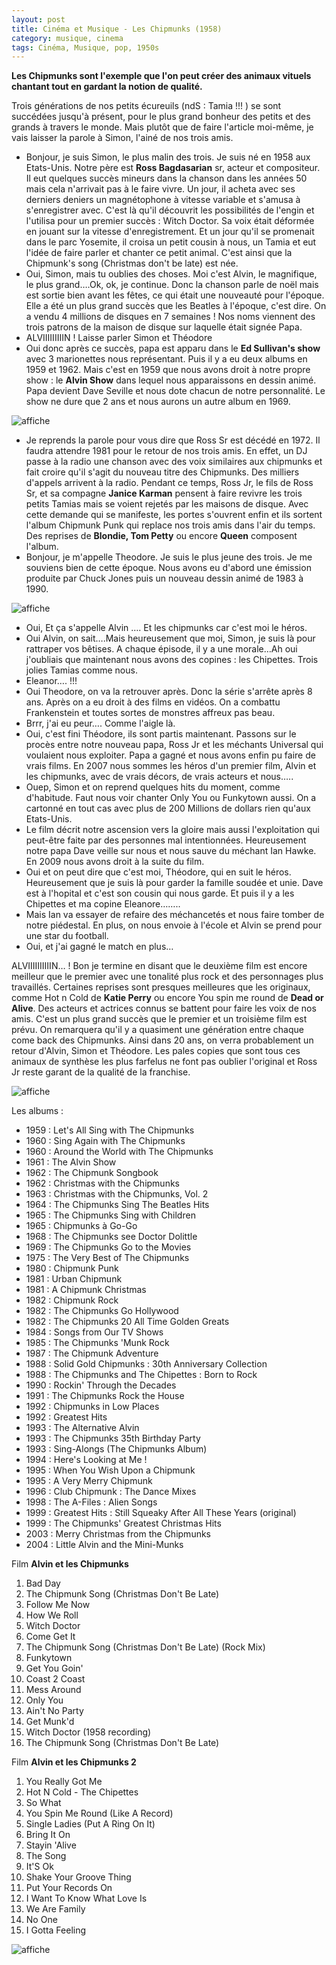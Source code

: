 ```yaml
---
layout: post
title: Cinéma et Musique - Les Chipmunks (1958)
category: musique, cinema
tags: Cinéma, Musique, pop, 1950s
---
```



**Les Chipmunks sont l'exemple que l'on peut créer des animaux vituels chantant tout en gardant la notion de qualité.**

Trois générations de nos petits écureuils (ndS : Tamia !!! ) se sont succédées jusqu'à présent, pour le plus grand bonheur des petits et des grands à travers le monde. Mais plutôt que de faire l'article moi-même, je vais laisser la parole à Simon, l'ainé de nos trois amis.

* Bonjour, je suis Simon, le plus malin des trois. Je suis né en 1958 aux Etats-Unis. Notre père est **Ross Bagdasarian** sr, acteur et compositeur. Il eut quelques succès mineurs dans la chanson dans les années 50 mais cela n'arrivait pas à le faire vivre. Un jour, il acheta avec ses derniers deniers un magnétophone à vitesse variable et s'amusa à s'enregistrer avec. C'est là qu'il découvrit les possibilités de l'engin et l'utilisa pour un premier succès : Witch Doctor. Sa voix était déformée en jouant sur la vitesse d'enregistrement. Et un jour qu'il se promenait dans le parc Yosemite, il croisa un petit cousin à nous, un Tamia et eut l'idée de faire parler et chanter ce petit animal. C'est ainsi que la Chipmunk's song (Christmas don't be late) est née.
* Oui, Simon, mais tu oublies des choses. Moi c'est Alvin, le magnifique, le plus grand….Ok, ok, je continue. Donc la chanson parle de noël mais est sortie bien avant les fêtes, ce qui était une nouveauté pour l'époque. Elle a été un plus grand succès que les Beatles à l'époque, c'est dire. On a vendu 4 millions de disques en 7 semaines ! Nos noms viennent des trois patrons de la maison de disque sur laquelle était signée Papa.
* ALVIIIIIIIIIN ! Laisse parler Simon et Théodore
* Oui donc après ce succès, papa est apparu dans le **Ed Sullivan's show** avec 3 marionettes nous représentant. Puis il y a eu deux albums en 1959 et 1962. Mais c'est en 1959 que nous avons droit à notre propre show : le **Alvin Show** dans lequel nous apparaissons en dessin animé. Papa devient Dave Seville et nous dote chacun de notre personnalité. Le show ne dure que 2 ans et nous aurons un autre album en 1969.

![affiche](https://filedn.eu/llqi9IBxlYouGRXYG2xlROb/img/2010/chipmunks2.jpg)

* Je reprends la parole pour vous dire que Ross Sr est décédé en 1972. Il faudra attendre 1981 pour le retour de nos trois amis. En effet, un DJ passe à la radio une chanson avec des voix similaires aux chipmunks et fait croire qu'il s'agit du nouveau titre des Chipmunks. Des milliers d'appels arrivent à la radio. Pendant ce temps, Ross Jr, le fils de Ross Sr, et sa compagne **Janice Karman** pensent à faire revivre les trois petits Tamias mais se voient rejetés par les maisons de disque. Avec cette demande qui se manifeste, les portes s'ouvrent enfin et ils sortent l'album Chipmunk Punk qui replace nos trois amis dans l'air du temps. Des reprises de **Blondie, Tom Petty** ou encore **Queen** composent l'album.
* Bonjour, je m'appelle Theodore. Je suis le plus jeune des trois. Je me souviens bien de cette époque. Nous avons eu d'abord une émission produite par Chuck Jones puis un nouveau dessin animé de 1983 à 1990.

![affiche](https://filedn.eu/llqi9IBxlYouGRXYG2xlROb/img/2010/chipmunks3.jpg)


* Oui, Et ça s'appelle Alvin …. Et les chipmunks car c'est moi le héros.
* Oui Alvin, on sait….Mais heureusement que moi, Simon, je suis là pour rattraper vos bêtises. A chaque épisode, il y a une morale…Ah oui j'oubliais que maintenant nous avons des copines : les Chipettes. Trois jolies Tamias comme nous.
* Eleanor…. !!!
* Oui Theodore, on va la retrouver après. Donc la série s'arrête après 8 ans. Après on a eu droit à des films en vidéos. On a combattu Frankenstein et toutes sortes de monstres affreux pas beau.
* Brrr, j'ai eu peur…. Comme l'aigle là.
* Oui, c'est fini Théodore, ils sont partis maintenant. Passons sur le procès entre notre nouveau papa, Ross Jr et les méchants Universal qui voulaient nous exploiter. Papa a gagné et nous avons enfin pu faire de vrais films. En 2007 nous sommes les héros d'un premier film, Alvin et les chipmunks, avec de vrais décors, de vrais acteurs et nous…..
* Ouep, Simon et on reprend quelques hits du moment, comme d'habitude. Faut nous voir chanter Only You ou Funkytown aussi. On a cartonné en tout cas avec plus de 200 Millions de dollars rien qu'aux Etats-Unis.
* Le film décrit notre ascension vers la gloire mais aussi l'exploitation qui peut-être faite par des personnes mal intentionnées. Heureusement notre papa Dave veille sur nous et nous sauve du méchant Ian Hawke. En 2009 nous avons droit à la suite du film.
* Oui et on peut dire que c'est moi, Théodore, qui en suit le héros. Heureusement que je suis là pour garder la famille soudée et unie. Dave est à l'hopital et c'est son cousin qui nous garde. Et puis il y a les Chipettes et ma copine Eleanore……..
* Mais Ian va essayer de refaire des méchancetés et nous faire tomber de notre piédestal. En plus, on nous envoie à l'école et Alvin se prend pour une star du football.
* Oui, et j'ai gagné le match en plus…

ALVIIIIIIIIIIN… ! Bon je termine en disant que le deuxième film est encore meilleur que le premier avec une tonalité plus rock et des personnages plus travaillés. Certaines reprises sont presques meilleures que les originaux, comme Hot n Cold de **Katie Perry** ou encore You spin me round de **Dead or Alive**. Des acteurs et actrices connus se battent pour faire les voix de nos amis. C'est un plus grand succès que le premier et un troisième film est prévu. On remarquera qu'il y a quasiment une génération entre chaque come back des Chipmunks. Ainsi dans 20 ans, on verra probablement un retour d'Alvin, Simon et Théodore. Les pales copies que sont tous ces animaux de synthèse les plus farfelus ne font pas oublier l'original et Ross Jr reste garant de la qualité de la franchise.


![affiche](https://filedn.eu/llqi9IBxlYouGRXYG2xlROb/img/2010/chipmunks4.jpg)

Les albums : 

* 1959 : Let's All Sing with The Chipmunks 
* 1960 : Sing Again with The Chipmunks 
* 1960 : Around the World with The Chipmunks 
* 1961 : The Alvin Show 
* 1962 : The Chipmunk Songbook 
* 1962 : Christmas with the Chipmunks 
* 1963 : Christmas with the Chipmunks, Vol. 2 
* 1964 : The Chipmunks Sing The Beatles Hits 
* 1965 : The Chipmunks Sing with Children 
* 1965 : Chipmunks à Go-Go 
* 1968 : The Chipmunks see Doctor Dolittle 
* 1969 : The Chipmunks Go to the Movies 
* 1975 : The Very Best of The Chipmunks 
* 1980 : Chipmunk Punk 
* 1981 : Urban Chipmunk 
* 1981 : A Chipmunk Christmas 
* 1982 : Chipmunk Rock 
* 1982 : The Chipmunks Go Hollywood 
* 1982 : The Chipmunks 20 All Time Golden Greats 
* 1984 : Songs from Our TV Shows 
* 1985 : The Chipmunks 'Munk Rock 
* 1987 : The Chipmunk Adventure 
* 1988 : Solid Gold Chipmunks : 30th Anniversary Collection 
* 1988 : The Chipmunks and The Chipettes : Born to Rock 
* 1990 : Rockin' Through the Decades 
* 1991 : The Chipmunks Rock the House 
* 1992 : Chipmunks in Low Places 
* 1992 : Greatest Hits 
* 1993 : The Alternative Alvin 
* 1993 : The Chipmunks 35th Birthday Party 
* 1993 : Sing-Alongs (The Chipmunks Album) 
* 1994 : Here's Looking at Me ! 
* 1995 : When You Wish Upon a Chipmunk 
* 1995 : A Very Merry Chipmunk 
* 1996 : Club Chipmunk : The Dance Mixes 
* 1998 : The A-Files : Alien Songs 
* 1999 : Greatest Hits : Still Squeaky After All These Years (original) 
* 1999 : The Chipmunks' Greatest Christmas Hits 
* 2003 : Merry Christmas from the Chipmunks 
* 2004 : Little Alvin and the Mini-Munks

Film **Alvin et les Chipmunks**

1. Bad Day 
2. The Chipmunk Song (Christmas Don't Be Late) 
3. Follow Me Now 
4. How We Roll 
5. Witch Doctor 
6. Come Get It 
7. The Chipmunk Song (Christmas Don't Be Late) (Rock Mix) 
8. Funkytown 
9. Get You Goin' 
10. Coast 2 Coast 
11. Mess Around 
12. Only You 
13. Ain't No Party 
14. Get Munk'd 
15. Witch Doctor (1958 recording) 
16. The Chipmunk Song (Christmas Don't Be Late)

Film **Alvin et les Chipmunks 2**

1. You Really Got Me 
2. Hot N Cold - The Chipettes 
3. So What 
4. You Spin Me Round (Like A Record) 
5. Single Ladies (Put A Ring On It) 
6. Bring It On 
7. Stayin 'Alive 
8. The Song 
9. It'S Ok 
10. Shake Your Groove Thing 
11. Put Your Records On 
12. I Want To Know What Love Is 
13. We Are Family 
14. No One 
15. I Gotta Feeling


![affiche](https://filedn.eu/llqi9IBxlYouGRXYG2xlROb/img/2010/chipmunks.jpg)
